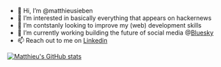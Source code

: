 - 👋  Hi, I’m @matthieusieben
- 👀  I’m interested in basically everything that appears on hackernews
- 🌱  I’m contstanly looking to improve my (web) development skills
- 🦋  I’m currently working building the future of social media @[Bluesky](https://github.com/bluesky-social)
- 📫  Reach out to me on [Linkedin](https://www.linkedin.com/in/matthieusieben/)

[![Matthieu's GitHub stats](https://github-readme-stats.vercel.app/api?username=matthieusieben)](https://github.com/anuraghazra/github-readme-stats)
